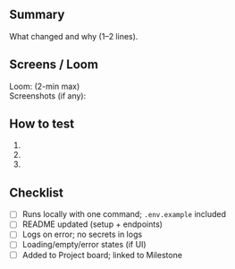 ## Summary
What changed and why (1–2 lines).

## Screens / Loom
Loom: (2-min max)  
Screenshots (if any):

## How to test
1) 
2) 
3) 

## Checklist
- [ ] Runs locally with one command; `.env.example` included
- [ ] README updated (setup + endpoints)
- [ ] Logs on error; no secrets in logs
- [ ] Loading/empty/error states (if UI)
- [ ] Added to Project board; linked to Milestone
